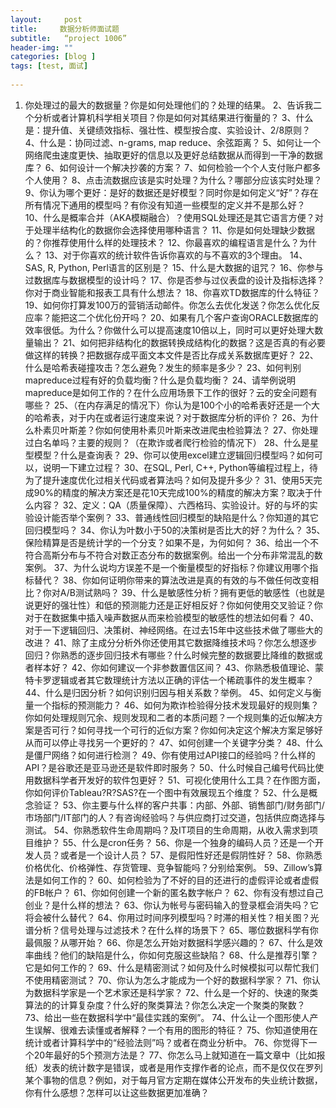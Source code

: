 ```yaml
---
layout:     post
title:     数据分析师面试题
subtitle:   “project 1006”
header-img: ""
categories: [blog ]
tags: [test, 面试]
 
---
```

1. 你处理过的最大的数据量？你是如何处理他们的？处理的结果。
2、告诉我二个分析或者计算机科学相关项目？你是如何对其结果进行衡量的？
3、什么是：提升值、关键绩效指标、强壮性、模型按合度、实验设计、2/8原则？
4、什么是：协同过滤、n-grams, map reduce、余弦距离？
5、如何让一个网络爬虫速度更快、抽取更好的信息以及更好总结数据从而得到一干净的数据库？
6、如何设计一个解决抄袭的方案？
7、如何检验一个个人支付账户都多个人使用？
8、点击流数据应该是实时处理？为什么？哪部分应该实时处理？
9、你认为哪个更好：是好的数据还是好模型？同时你是如何定义“好”？存在所有情况下通用的模型吗？有你没有知道一些模型的定义并不是那么好？
10、什么是概率合并（AKA模糊融合）？使用SQL处理还是其它语言方便？对于处理半结构化的数据你会选择使用哪种语言？
11、你是如何处理缺少数据的？你推荐使用什么样的处理技术？
12、你最喜欢的编程语言是什么？为什么？
13、对于你喜欢的统计软件告诉你喜欢的与不喜欢的3个理由。
14、SAS, R, Python, Perl语言的区别是？
15、什么是大数据的诅咒？
16、你参与过数据库与数据模型的设计吗？
17、你是否参与过仪表盘的设计及指标选择？你对于商业智能和报表工具有什么想法？
18、你喜欢TD数据库的什么特征？
19、如何你打算发100万的营销活动邮件。你怎么去优化发送？你怎么优化反应率？能把这二个优化份开吗？
20、如果有几个客户查询ORACLE数据库的效率很低。为什么？你做什么可以提高速度10倍以上，同时可以更好处理大数量输出？
21、如何把非结构化的数据转换成结构化的数据？这是否真的有必要做这样的转换？把数据存成平面文本文件是否比存成关系数据库更好？
22、什么是哈希表碰撞攻击？怎么避免？发生的频率是多少？
23、如何判别mapreduce过程有好的负载均衡？什么是负载均衡？
24、请举例说明mapreduce是如何工作的？在什么应用场景下工作的很好？云的安全问题有哪些？
25、（在内存满足的情况下）你认为是100个小的哈希表好还是一个大的哈希表，对于内在或者运行速度来说？对于数据库分析的评价？
26、为什么朴素贝叶斯差？你如何使用朴素贝叶斯来改进爬虫检验算法？
27、你处理过白名单吗？主要的规则？（在欺诈或者爬行检验的情况下）
28、什么是星型模型？什么是查询表？
29、你可以使用excel建立逻辑回归模型吗？如何可以，说明一下建立过程？
30、在SQL, Perl, C++, Python等编程过程上，待为了提升速度优化过相关代码或者算法吗？如何及提升多少？
31、使用5天完成90%的精度的解决方案还是花10天完成100%的精度的解决方案？取决于什么内容？
32、定义：QA（质量保障）、六西格玛、实验设计。好的与坏的实验设计能否举个案例？
33、普通线性回归模型的缺陷是什么？你知道的其它回归模型吗？
34、你认为叶数小于50的决策树是否比大的好？为什么？
35、保险精算是否是统计学的一个分支？如果不是，为何如何？
36、给出一个不符合高斯分布与不符合对数正态分布的数据案例。给出一个分布非常混乱的数案例。
37、为什么说均方误差不是一个衡量模型的好指标？你建议用哪个指标替代？
38、你如何证明你带来的算法改进是真的有效的与不做任何改变相比？你对A/B测试熟吗？
39、什么是敏感性分析？拥有更低的敏感性（也就是说更好的强壮性）和低的预测能力还是正好相反好？你如何使用交叉验证？你对于在数据集中插入噪声数据从而来检验模型的敏感性的想法如何看？
40、对于一下逻辑回归、决策树、神经网络。在过去15年中这些技术做了哪些大的改进？
41、除了主成分分析外你还使用其它数据降维技术吗？你怎么想逐步回归？你熟悉的逐步回归技术有哪些？什么时候完整的数据要比降维的数据或者样本好？
42、你如何建议一个非参数置信区间？
43、你熟悉极值理论、蒙特卡罗逻辑或者其它数理统计方法以正确的评估一个稀疏事件的发生概率？
44、什么是归因分析？如何识别归因与相关系数？举例。
45、如何定义与衡量一个指标的预测能力？
46、如何为欺诈检验得分技术发现最好的规则集？你如何处理规则冗余、规则发现和二者的本质问题？一个规则集的近似解决方案是否可行？如何寻找一个可行的近似方案？你如何决定这个解决方案足够好从而可以停止寻找另一个更好的？
47、如何创建一个关键字分类？
48、什么是僵尸网络？如何进行检测？
49、你有使用过API接口的经验吗？什么样的API？是谷歌还是亚马逊还是软件即时服务？
50、什么时候自己编号代码比使用数据科学者开发好的软件包更好？
51、可视化使用什么工具？在作图方面，你如何评价Tableau?R?SAS?在一个图中有效展现五个维度？
52、什么是概念验证？
53、你主要与什么样的客户共事：内部、外部、销售部门/财务部门/市场部门/IT部门的人？有咨询经验吗？与供应商打过交道，包括供应商选择与测试。
54、你熟悉软件生命周期吗？及IT项目的生命周期，从收入需求到项目维护？
55、什么是cron任务？
56、你是一个独身的编码人员？还是一个开发人员？或者是一个设计人员？
57、是假阳性好还是假阴性好？
58、你熟悉价格优化、价格弹性、存货管理、竞争智能吗？分别给案例。
59、Zillow’s算法是如何工作的？
60、如何检验为了不好的目的还进行的虚假评论或者虚假的FB帐户？
61、你如何创建一个新的匿名数字帐户？
62、你有没有想过自己创业？是什么样的想法？
63、你认为帐号与密码输入的登录框会消失吗？它将会被什么替代？
64、你用过时间序列模型吗？时滞的相关性？相关图？光谱分析？信号处理与过滤技术？在什么样的场景下？
65、哪位数据科学有你最佩服？从哪开始？
66、你是怎么开始对数据科学感兴趣的？
67、什么是效率曲线？他们的缺陷是什么，你如何克服这些缺陷？
68、什么是推荐引擎？它是如何工作的？
69、什么是精密测试？如何及什么时候模拟可以帮忙我们不使用精密测试？
70、你认为怎么才能成为一个好的数据科学家？
71、你认为数据科学家是一个艺术家还是科学家？
72、什么是一个好的、快速的聚类算法的的计算复杂度？什么好的聚类算法？你怎么决定一个聚类的聚数？
73、给出一些在数据科学中“最佳实践的案例”。
74、什么让一个图形使人产生误解、很难去读懂或者解释？一个有用的图形的特征？
75、你知道使用在统计或者计算科学中的“经验法则”吗？或者在商业分析中。
76、你觉得下一个20年最好的5个预测方法是？
77、你怎么马上就知道在一篇文章中（比如报纸）发表的统计数字是错误，或者是用作支撑作者的论点，而不是仅仅在罗列某个事物的信息？例如，对于每月官方定期在媒体公开发布的失业统计数据，你有什么感想？怎样可以让这些数据更加准确？
